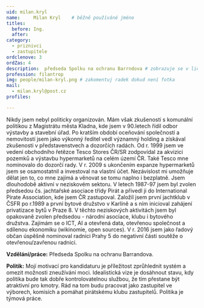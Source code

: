 ```yaml
---
uid: milan.kryl
name:     Milan Kryl  	# běžně používáné jméno
titles:
  before: Ing. 
  after:
category:
  - priznivci
  - zastupitele  
ordclenove: 3
ordZas: 4
description:  předseda Spolku na ochranu Barrndova # zobrazuje se v lide
profession: filantrop
img: people/milan-kryl.png # zakomentuj radek dokud není fotka
mail:
  - milan.kryl@post.cz
profiles:

---
```


Nikdy jsem nebyl politicky organizován. Mám však zkušenosti s komunální politikou z Magistrátu města Kladna, kde jsem v 90.letech řídil odbor výstavby a stavební úřad. Po kratším období oceňování společností a nemovitostí jsem jako výkonný ředitel vedl významný holding a získával zkušenosti v představenstvech a dozorčích radách. Od r. 1999 jsem ve vedení obchodního řetězce Tesco Stores ČR/SR zodpovídal za akvizici pozemků a výstavbu hypermarketů na celém území ČR. Také Tesco mne nominovalo do dozorčí rady. V r. 2009 s ukončením expanze hypermarketů jsem se osamostatnil a investoval na vlastní účet. Nezávislost mi umožňuje dělat jen to, co mne zajímá a věnovat se tomu naplno i bezplatně.
Jsem dlouhodobě aktivní v neziskovém sektoru. V letech 1987-97 jsem byl zvolen předsedou čs. jachtařské asociace třídy Pirát a přivedl ji do International Pirate Association, kde jsem ČR zastupoval. Založil jsem první jachtklub v ČSFR po r.1989 a první bytové družstvo v Karlíně a s ním inicioval zahájení privatizace bytů v Praze 8. V těchto neziskových aktivitách jsem byl opakovaně zvolen předsedou - národní asociace, klubu i bytového družstva.
Zajímám se o ICT, AI a otevřená data, otevřenou společnost a sdílenou ekonomiku (wikinomie, open sources). V r. 2016 jsem jako řadový občan úspěšně nominoval radnici Prahy 5 do negativní části soutěže o otevřenou/zavřenou radnici.

**Vzdělání/práce:** Předseda Spolku na ochranu Barrandova.

**Politik:** Mojí motivací pro kandidaturu je příležitost zprůhlednit systém a omezit možnosti zneužívání moci. Idealistická vize je dosáhnout stavu, kdy politika bude tak dobře kontrolovatelnou službou, že tím přestane být atraktivní pro kmotry. Rád na tom budu pracovat jako zastupitel ve výborech, komisích a pomáhat pirátskému klubu zastupitelů. Politika je týmová práce. 
